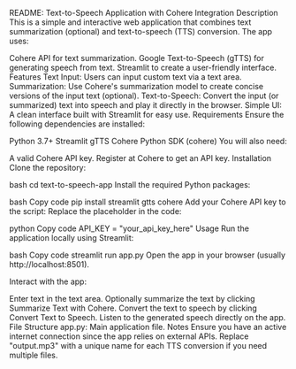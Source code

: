 README: Text-to-Speech Application with Cohere Integration
Description
This is a simple and interactive web application that combines text summarization (optional) and text-to-speech (TTS) conversion. The app uses:

Cohere API for text summarization.
Google Text-to-Speech (gTTS) for generating speech from text.
Streamlit to create a user-friendly interface.
Features
Text Input: Users can input custom text via a text area.
Summarization: Use Cohere's summarization model to create concise versions of the input text (optional).
Text-to-Speech: Convert the input (or summarized) text into speech and play it directly in the browser.
Simple UI: A clean interface built with Streamlit for easy use.
Requirements
Ensure the following dependencies are installed:

Python 3.7+
Streamlit
gTTS
Cohere Python SDK (cohere)
You will also need:

A valid Cohere API key. Register at Cohere to get an API key.
Installation
Clone the repository:

bash
cd text-to-speech-app
Install the required Python packages:

bash
Copy code
pip install streamlit gtts cohere
Add your Cohere API key to the script: Replace the placeholder in the code:

python
Copy code
API_KEY = "your_api_key_here"
Usage
Run the application locally using Streamlit:

bash
Copy code
streamlit run app.py
Open the app in your browser (usually http://localhost:8501).

Interact with the app:

Enter text in the text area.
Optionally summarize the text by clicking Summarize Text with Cohere.
Convert the text to speech by clicking Convert Text to Speech.
Listen to the generated speech directly on the app.
File Structure
app.py: Main application file.
Notes
Ensure you have an active internet connection since the app relies on external APIs.
Replace "output.mp3" with a unique name for each TTS conversion if you need multiple files.

